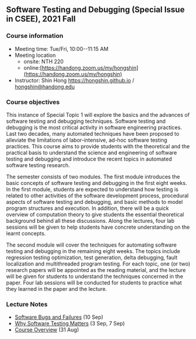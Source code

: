 ## Software Testing and Debugging (Special Issue in CSEE), 2021 Fall ##

### Course information ###
* Meeting time: Tue/Fri, 10:00--11:15 AM
* Meeting location
	* onsite: NTH 220
	* online:[https://handong.zoom.us/my/hongshin](https://handong.zoom.us/my/hongshin)
* Instructor: Shin Hong https://hongshin.github.io / hongshin@handong.edu

### Course objectives ###
This instance of Special Topic 1 will explore the basics and the advances of software testing and debugging techniques. Software testing and debugging is the most critical activity in software engineering practices. Last two decades, many automated techniques have been proposed to alleviate the limitations of labor-intensive, ad-hoc software testing practices. This course aims to provide students with the theoretical and the practical basis to understand the science and engineering of software testing and debugging and introduce the recent topics in automated software testing research. 

The semester consists of two modules. The first module introduces the basic concepts of software testing and debugging in the first eight weeks. In the first module, students are expected to understand how testing is related to other activities of the software development process, procedural aspects of software testing and debugging, and basic methods to model program structures and execution. In addition, there will be a quick overview of computation theory to give students the essential theoretical background behind all these discussions. Along the lectures, four lab sessions will be given to help students have concrete understanding on the learnt concepts.

  The second module will cover the techniques for automating software testing and debugging in the remaining eight weeks. The topics include regression testing optimization, test generation, delta debugging, fault localization and multithreaded program testing. For each topic, one (or two) research papers will be appointed as the reading material, and the lecture will be given for students to understand the techniques concerned in the paper. Four lab sessions will be conducted for students to practice what they learned in the paper and the lecture.  

### Lecture Notes  ####
* [Software Bugs and Failures](notes/software+bugs.pdf) (10 Sep)
* [Why Software Testing Matters](notes/why+software+testing+matters.pdf) (3 Sep, 7 Sep)
* [Course Overview](notes/syllabus.pdf) (31 Aug)



